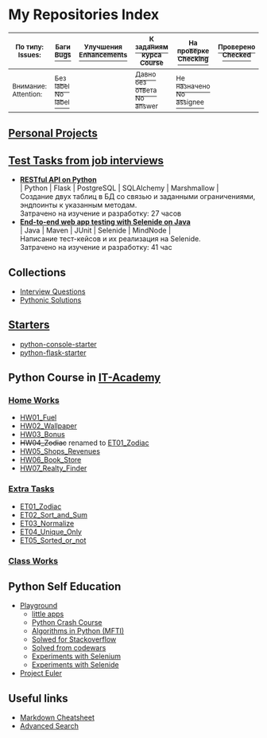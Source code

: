 # My Repositories Index


|<sup>По типу:</sup> <br> <sup>Issues:</sup>| [<sup>Баги</sup>](https://github.com/search?utf8=✓&q=is%3Aopen+is%3Aissue+user%3ALagunov-PRO+label%3Abug+author%3ALagunov-PRO+assignee%3ALagunov-PRO+) <br> [<sup>Bugs</sup>](https://github.com/issues?utf8=✓&q=is%3Aopen+is%3Aissue+user%3ALagunov-PRO+label%3Abug+author%3ALagunov-PRO+assignee%3ALagunov-PRO+)   |[<sup>Улучшения</sup>](https://github.com/search?utf8=✓&q=is%3Aopen+is%3Aissue+user%3ALagunov-PRO+label%3Aenhancement+author%3ALagunov-PRO+assignee%3ALagunov-PRO+) <br>[<sup>Enhancements</sup>](https://github.com/issues?utf8=✓&q=is%3Aopen+is%3Aissue+user%3ALagunov-PRO+label%3Aenhancement+author%3ALagunov-PRO+assignee%3ALagunov-PRO+)| [<sup>К заданиям курса</sup>](https://github.com/search?utf8=✓&q=is%3Aopen+is%3Aissue+author%3Acoursar+user%3ALagunov-PRO)  <br> [<sup>Course</sup>](https://github.com/issues?utf8=✓&q=is%3Aopen+is%3Aissue+author%3Acoursar+user%3ALagunov-PRO)           | [<sup>На проверке</sup>](https://github.com/search?utf8=✓&q=is%3Aopen+is%3Aissue+user%3ALagunov-PRO+label%3AHW-check+assignee%3Acoursar+author%3ALagunov-PRO+) <br> [<sup>Checking</sup>](https://github.com/issues?utf8=✓&q=is%3Aopen+is%3Aissue+user%3ALagunov-PRO+label%3AHW-check+assignee%3Acoursar+author%3ALagunov-PRO+)|[<sup>Проверено</sup>](https://github.com/search?utf8=✓&q=is%3Aissue+user%3ALagunov-PRO+label%3AHW-check+author%3ALagunov-PRO+is%3Aclosed+) <br> [<sup>Checked</sup>](https://github.com/issues?utf8=✓&q=is%3Aissue+user%3ALagunov-PRO+label%3AHW-check+author%3ALagunov-PRO+is%3Aclosed+)|[<sup>Вопросы</sup>](https://github.com/search?q=is%3Aopen+is%3Aissue+user%3ALagunov-PRO+-assignee%3ALagunov-PRO+author%3ALagunov-PRO+label%3A"help+wanted") <br> [<sup>Questions</sup>](https://github.com/issues?q=is%3Aopen+is%3Aissue+user%3ALagunov-PRO+-assignee%3ALagunov-PRO+author%3ALagunov-PRO+label%3A"help+wanted")|[<sup>Ответы</sup>](https://github.com/search?utf8=✓&q=is%3Aclosed+is%3Aissue+user%3ALagunov-PRO+-assignee%3ALagunov-PRO+author%3ALagunov-PRO+label%3A"help+wanted"+) <br> [<sup>Answers</sup>](https://github.com/issues?utf8=✓&q=is%3Aclosed+is%3Aissue+user%3ALagunov-PRO+-assignee%3ALagunov-PRO+author%3ALagunov-PRO+label%3A"help+wanted"+)|
| ------------- |-------------| -----| -----|-----|-----|-----|-----|
| <sup>Внимание:</sup> <br> <sup>Attention:</sup>| [<sup>Без label</sup>](https://github.com/search?utf8=✓&q=is%3Aopen+is%3Aissue+user%3ALagunov-PRO+no%3Alabel+author%3ALagunov-PRO) <br> [<sup>No label</sup>](https://github.com/issues?utf8=✓&q=is%3Aopen+is%3Aissue+user%3ALagunov-PRO+no%3Alabel+author%3ALagunov-PRO)          |       | [<sup>Давно без ответа</sup>](https://github.com/search?utf8=✓&q=is%3Aissue+is%3Aopen+user%3ALagunov-PRO+created%3A<2019-03-26+author%3Acoursar+) <br> [<sup>No answer</sup>](https://github.com/issues?utf8=✓&q=is%3Aissue+is%3Aopen+user%3ALagunov-PRO+created%3A<2019-03-26+author%3Acoursar+)    | [<sup>Не назначено</sup>](https://github.com/search?utf8=✓&q=is%3Aopen+is%3Aissue+user%3ALagunov-PRO+no%3Aassignee+label%3AHW-Check) <br>  [<sup>No assignee</sup>](https://github.com/issues?utf8=✓&q=is%3Aopen+is%3Aissue+user%3ALagunov-PRO+no%3Aassignee+label%3AHW-Check)| |   |   |   |
## [Personal Projects](https://github.com/Lagunov-PRO?utf8=✓&tab=repositories&q=LP)

## [Test Tasks from job interviews](https://github.com/Lagunov-PRO?utf8=✓&tab=repositories&q=TT)
* __[RESTful API on Python](https://github.com/Lagunov-PRO/TT01)__<br>
| Python | Flask | PostgreSQL | SQLAlchemy | Marshmallow |<br>
Создание двух таблиц в БД со связью и заданными ограничениями, эндпоинты к указанным методам. <br>
Затрачено на изучение и разработку: 27 часов
* __[End-to-end web app testing with Selenide on Java](https://github.com/Lagunov-PRO/TT_OK)__<br>
| Java | Maven | JUnit | Selenide | MindNode |<br>
Написание тест-кейсов и их реализация на Selenide. <br>
Затрачено на изучение и разработку: 41 час 
## Collections
* [Interview Questions](https://github.com/Lagunov-PRO/Interview_Questions)
* [Pythonic Solutions](https://github.com/Lagunov-PRO/Pythonic_Solutions)
## [Starters](https://github.com/Lagunov-PRO?utf8=✓&tab=repositories&q=starter)
* [python-console-starter](https://github.com/Lagunov-PRO/python-console-starter)
* [python-flask-starter](https://github.com/Lagunov-PRO/python-flask-starter)
## Python Course in [IT-Academy](http://new.itpark-kazan.ru/educational/)
### [Home Works](https://github.com/Lagunov-PRO?utf8=✓&tab=repositories&q=HW)
* [HW01_Fuel](https://github.com/Lagunov-PRO/HW01_Fuel)
* [HW02_Wallpaper](https://github.com/Lagunov-PRO/HW02_Wallpaper)
* [HW03_Bonus](https://github.com/Lagunov-PRO/HW03_Bonus)
* ~~HW04_Zodiac~~ renamed to [ET01_Zodiac](https://github.com/Lagunov-PRO/ET01_Zodiac)
* [HW05_Shops_Revenues](https://github.com/Lagunov-PRO/)
* [HW06_Book_Store](https://github.com/Lagunov-PRO/HW06_Book_Store)
* [HW07_Realty_Finder](https://github.com/Lagunov-PRO/HW07_Realty_Finder)

### [Extra Tasks](https://github.com/Lagunov-PRO?utf8=✓&tab=repositories&q=ET)
* [ET01_Zodiac](https://github.com/Lagunov-PRO/ET01_Zodiac)
* [ET02_Sort_and_Sum](https://github.com/Lagunov-PRO/ET02_Sort_and_Sum)
* [ET03_Normalize](https://github.com/Lagunov-PRO/ET03_Normalize)
* [ET04_Unique_Only](https://github.com/Lagunov-PRO/ET04_Unique_Only)
* [ET05_Sorted_or_not](https://github.com/Lagunov-PRO/ET05_Sorted_or_not)
### [Class Works](https://github.com/Lagunov-PRO?utf8=✓&tab=repositories&q=CW)
## Python Self Education
* [Playground](https://github.com/Lagunov-PRO/Playground)
  * [little apps](https://github.com/Lagunov-PRO/Playground/tree/master/01_own_apps)
  * [Python Crash Course](https://github.com/Lagunov-PRO/Playground/tree/master/02_crash_course)
  * [Algorithms in Python (MFTI)](https://github.com/Lagunov-PRO/Playground/tree/master/03_MFTI)
  * [Solwed for Stackoverflow](https://github.com/Lagunov-PRO/Playground/tree/master/04_Stackoverflow)
  * [Solved from codewars](https://github.com/Lagunov-PRO/Playground/tree/master/05_codewars)
  * [Experiments with Selenium](https://github.com/Lagunov-PRO/Playground/tree/master/06_selenium)
  * [Experiments with Selenide](https://github.com/Lagunov-PRO/Playground/tree/master/07_selenide)
* [Project Euler](https://github.com/Lagunov-PRO/Project-Euler/commits/master/app/lib.py)

## Useful links
* [Markdown Cheatsheet](https://github.com/adam-p/markdown-here/wiki/Markdown-Cheatsheet)
* [Advanced Search](https://github.com/search/advanced)

